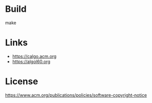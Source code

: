 # Build

   make

# Links

- https://calgo.acm.org
- https://algol60.org

# License

https://www.acm.org/publications/policies/software-copyright-notice
